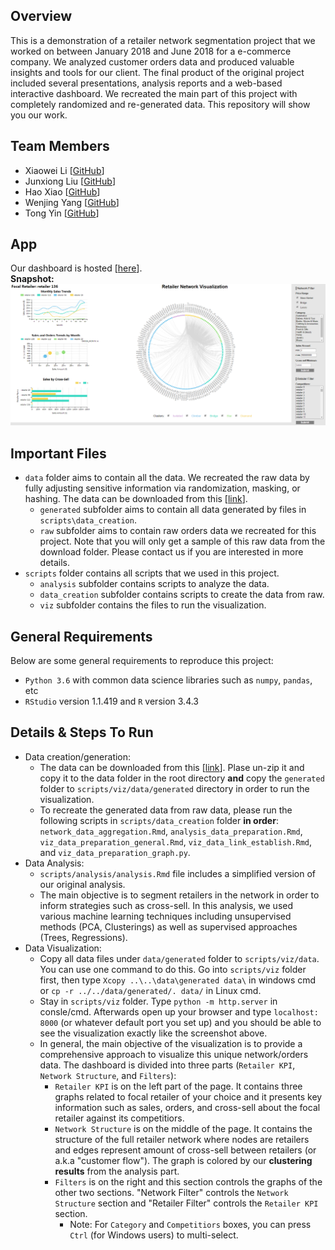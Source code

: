 ## Overview
This is a demonstration of a retailer network segmentation project that we worked on between January 2018 and June 2018 for a e-commerce company. We analyzed customer orders data and produced valuable insights and tools for our client. The final product of the original project included several presentations, analysis reports and a web-based interactive dashboard. We recreated the main part of this project with completely randomized and re-generated data. This repository will show you our work.<br />

## Team Members
* Xiaowei Li [[GitHub](https://github.com/weiweiweiweili)]
* Junxiong Liu [[GitHub](https://github.com/junxiongliu)]
* Hao Xiao [[GitHub](https://github.com/HaoXiao2018)]
* Wenjing Yang [[GitHub](https://github.com/wyo9057)]
* Tong Yin [[GitHub](https://github.com/Tong-Yin)]

## App
Our dashboard is hosted [[here](http://ec2-54-172-116-217.compute-1.amazonaws.com:8000/)].<br />
**Snapshot:** <br />
![alt text](snapshot.PNG "Dashboard Snapshot")

## Important Files
* `data` folder aims to contain all the data. We recreated the raw data by fully adjusting sensitive information via randomization, masking, or hashing. The data can be downloaded from this [[link](https://drive.google.com/open?id=1c3cOjBxsaVJHyBydR_NjhmzaAuLE9Qvw)].
	* `generated` subfolder aims to contain all data generated by files in `scripts\data_creation`. 
	* `raw` subfolder aims to contain raw orders data we recreated for this project. Note that you will only get a sample of this raw data from the download folder. Please contact us if you are interested in more details.
* `scripts` folder contains all scripts that we used in this project.
	* `analysis` subfolder contains scripts to analyze the data.
	* `data_creation` subfolder contains scripts to create the data from raw.
	* `viz` subfolder contains the files to run the visualization.

## General Requirements
Below are some general requirements to reproduce this project:
* `Python 3.6` with common data science libraries such as `numpy`, `pandas`, etc
* `RStudio` version 1.1.419 and `R` version 3.4.3

## Details & Steps To Run
* Data creation/generation:<br/>
	* The data can be downloaded from this [[link](https://drive.google.com/open?id=1c3cOjBxsaVJHyBydR_NjhmzaAuLE9Qvw)]. Plase un-zip it and copy it to the data folder in the root directory **and** copy the `generated` folder to `scripts/viz/data/generated` directory in order to run the visualization. 
	* To recreate the generated data from raw data, please run the following scripts in `scripts/data_creation` folder **in order**: `network_data_aggregation.Rmd`, `analysis_data_preparation.Rmd`, `viz_data_preparation_general.Rmd`, `viz_data_link_establish.Rmd`, and `viz_data_preparation_graph.py`.
* Data Analysis:<br/>
	* `scripts/analysis/analysis.Rmd` file includes a simplified version of our original analysis. 
	* The main objective is to segment retailers in the network in order to inform strategies such as cross-sell. In this analysis, we used various machine learning techniques including unsupervised methods (PCA, Clusterings) as well as supervised approaches (Trees, Regressions).
* Data Visualization:<br/>
	* Copy all data files under `data/generated` folder to `scripts/viz/data`. You can use one command to do this. Go into `scripts/viz` folder first, then type `Xcopy ..\..\data\generated data\` in windows cmd or `cp -r ../../data/generated/. data/` in Linux cmd.
	* Stay in `scripts/viz` folder. Type `python -m http.server` in consle/cmd. Afterwards open up your browser and type `localhost: 8000` (or whatever default port you set up) and you should be able to see the visualization exactly like the screenshot above.
	* In general, the main objective of the visualization is to provide a comprehensive approach to visualize this unique network/orders data. The dashboard is divided into three parts (`Retailer KPI`, `Network Structure`, and `Filters`):
		* `Retailer KPI` is on the left part of the page. It contains three graphs related to focal retailer of your choice and it presents key information such as sales, orders, and cross-sell about the focal retailer against its competitiors.
		* `Network Structure` is on the middle of the page. It contains the structure of the full retailer network where nodes are retailers and edges represent amount of cross-sell between retailers (or a.k.a "customer flow"). The graph is colored by our **clustering results** from the analysis part. 
		* `Filters` is on the right and this section controls the graphs of the other two sections. "Network Filter" controls the `Network Structure` section and "Retailer Filter" controls the `Retailer KPI` section.
			* Note: For `Category` and `Competitiors` boxes, you can press `Ctrl` (for Windows users) to multi-select.
